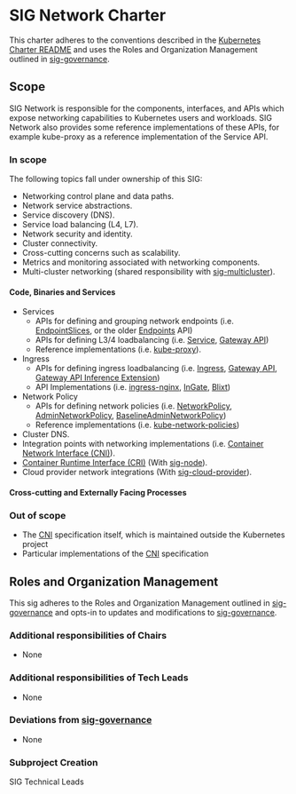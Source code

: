 # SIG Network Charter

This charter adheres to the conventions described in the [Kubernetes Charter README] and uses
the Roles and Organization Management outlined in [sig-governance].

## Scope

SIG Network is responsible for the components, interfaces, and APIs which expose networking capabilities to Kubernetes
users and workloads. SIG Network also provides some reference implementations of these APIs, for
example kube-proxy as a reference implementation of the Service API.

### In scope

The following topics fall under ownership of this SIG:

- Networking control plane and data paths.
- Network service abstractions.
- Service discovery (DNS).
- Service load balancing (L4, L7).
- Network security and identity.
- Cluster connectivity.
- Cross-cutting concerns such as scalability.
- Metrics and monitoring associated with networking components.
- Multi-cluster networking (shared responsibility with [sig-multicluster]).

#### Code, Binaries and Services

- Services
  - APIs for defining and grouping network endpoints (i.e. [EndpointSlices], or the older [Endpoints] API)
  - APIs for defining L3/4 loadbalancing (i.e. [Service], [Gateway API])
  - Reference implementations (i.e. [kube-proxy]).
- Ingress
  - APIs for defining ingress loadbalancing (i.e. [Ingress], [Gateway API], [Gateway API Inference Extension])
  - API Implementations (i.e. [ingress-nginx], [InGate], [Blixt])
- Network Policy
  - APIs for defining network policies (i.e. [NetworkPolicy], [AdminNetworkPolicy], [BaselineAdminNetworkPolicy])
  - Reference implementations (i.e. [kube-network-policies])
- Cluster DNS.
- Integration points with networking implementations (i.e. [Container Network Interface (CNI)][CNI]).
- [Container Runtime Interface (CRI)][CRI] (With [sig-node]).
- Cloud provider network integrations (With [sig-cloud-provider]).

#### Cross-cutting and Externally Facing Processes

### Out of scope

- The [CNI] specification itself, which is maintained outside the Kubernetes project
- Particular implementations of the [CNI] specification

## Roles and Organization Management

This sig adheres to the Roles and Organization Management outlined in [sig-governance]
and opts-in to updates and modifications to [sig-governance].

### Additional responsibilities of Chairs

- None

### Additional responsibilities of Tech Leads

- None

### Deviations from [sig-governance]

- None

### Subproject Creation

SIG Technical Leads

[Kubernetes Charter README]: https://github.com/kubernetes/community/blob/master/committee-steering/governance/README.md

[sig-cloud-provider]: https://github.com/kubernetes/community/tree/master/sig-cloud-provider
[sig-node]: https://github.com/kubernetes/community/tree/master/sig-node
[sig-governance]: https://github.com/kubernetes/community/blob/master/committee-steering/governance/sig-governance.md
[sig-subprojects]: https://github.com/kubernetes/community/blob/master/sig-network/README.md#subprojects
[sig-multicluster]: https://github.com/kubernetes/community/blob/master/sig-multicluster/README.md

[EndpointSlices]: https://kubernetes.io/docs/concepts/services-networking/endpoint-slices/
[Endpoints]: https://kubernetes.io/docs/concepts/services-networking/service/#endpoints
[Service]: https://kubernetes.io/docs/concepts/services-networking/service/
[kube-proxy]: https://kubernetes.io/docs/concepts/overview/components/#kube-proxy

[Ingress]: https://kubernetes.io/docs/concepts/services-networking/ingress/
[Gateway API]: https://gateway-api.sigs.k8s.io/
[Gateway API Inference Extension]: https://github.com/kubernetes-sigs/gateway-api-inference-extension
[ingress-nginx]: https://github.com/kubernetes/ingress-nginx/
[InGate]: https://github.com/kubernetes-sigs/ingate
[Blixt]: https://github.com/kubernetes-sigs/blixt

[NetworkPolicy]: https://kubernetes.io/docs/concepts/services-networking/network-policies/
[AdminNetworkPolicy]: https://network-policy-api.sigs.k8s.io/api-overview/#the-adminnetworkpolicy-resource
[BaselineAdminNetworkPolicy]: https://network-policy-api.sigs.k8s.io/api-overview/#the-baselineadminnetworkpolicy-resource
[kube-network-policies]: https://github.com/kubernetes-sigs/kube-network-policies

[CNI]: https://kubernetes.io/docs/concepts/cluster-administration/networking/#how-to-implement-the-kubernetes-network-model
[CRI]: https://kubernetes.io/docs/concepts/architecture/cri/
